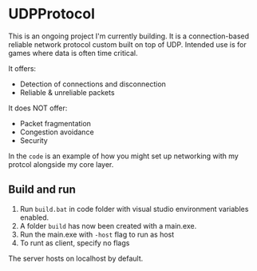 # UDPProtocol

This is an ongoing project I'm currently building. It is a connection-based reliable network protocol custom built on top of UDP. Intended use is for games where data is often time critical.

It offers:
- Detection of connections and disconnection
- Reliable & unreliable packets

It does NOT offer:
- Packet fragmentation
- Congestion avoidance
- Security


In the `code` is an example of how you might set up networking with my protcol alongside my core layer. 

## Build and run

1. Run `build.bat` in code folder with visual studio environment variables enabled.
2. A folder `build` has now been created with a main.exe.
3. Run the main.exe with `-host` flag to run as host
4. To runt as client, specify no flags

The server hosts on localhost by default.
